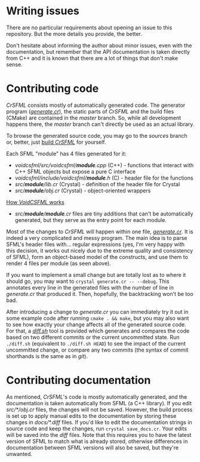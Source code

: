 Writing issues
==============

There are no particular requirements about opening an issue to this repository. But the more details you provide, the better.

Don't hesitate about informing the author about minor issues, even with the documentation, but remember that the API documentation is taken directly from C++ and it is known that there are a lot of things that don't make sense.

Contributing code
=================

*CrSFML* consists mostly of automatically generated code. The generator program ([*generate.cr*](generate.cr)), the static parts of *CrSFML* and the build files (CMake) are contained in the *master* branch. So, while all development happens there, the *master* branch can't directly be used as an actual library.

To browse the generated source code, you may go to the *sources* branch or, better, just [build *CrSFML*](README.md#approach-1) for yourself.

Each SFML "module" has 4 files generated for it:

- *voidcsfml/src/voidcsfml/__module__.cpp* (C++) - functions that interact with C++ SFML objects but expose a pure C interface
- *voidcsfml/include/voidcsfml/__module__.h* (C) - header file for the functions
- *src/__module__/lib.cr* (Crystal) - definition of the header file for Crystal
- *src/__module__/obj.cr* (Crystal) - object-oriented wrappers

[How *VoidCSFML* works](voidcsfml/README.md#usage)

- *src/__module__/__module__.cr* files are tiny additions that can't be automatically generated, but they serve as the entry point for each module.


Most of the changes to *CrSFML* will happen within one file, [*generate.cr*](generate.cr). It is indeed a very complicated and messy program. The main idea is to parse SFML's header files with... regular expressions (yes, I'm very happy with this decision, it works out nicely due to the extreme quality and consistency of SFML), form an object-based model of the constructs, and use them to render 4 files per module (as seen above).

If you want to implement a small change but are totally lost as to where it should go, you may want to `crystal generate.cr -- --debug`. This annotates every line in the generated files with the number of line in *generate.cr* that produced it. Then, hopefully, the backtracking won't be too bad.

After introducing a change to *generate.cr* you can immediately try it out in some example code after running `cmake . && make`, but you may also want to see how exactly your change affects all of the generated source code. For that, a [*diff.sh*](diff.sh) tool is provided which generates and compares the code based on two different commits or the current uncommitted state. Run `./diff.sh` (equivalent to `./diff.sh HEAD`) to see the impact of the current uncommitted change, or compare any two commits (the syntax of commit shorthands is the same as in *git*).

Contributing documentation
==========================

As mentioned, *CrSFML*'s code is mostly automatically generated, and the documentation is taken automatically from SFML (a C++ library). If you edit _src/*/obj.cr_ files, the changes will not be saved. However, the build process is set up to apply manual edits to the documentation by storing these changes in _docs/*.diff_ files. If you'd like to edit the documentation strings in source code and keep the changes, run `crystal save_docs.cr`. Your edits will be saved into the *diff* files. Note that this requires you to have the latest version of SFML to match what is already stored, otherwise differences in documentation between SFML versions will also be saved, but they're unwanted.
